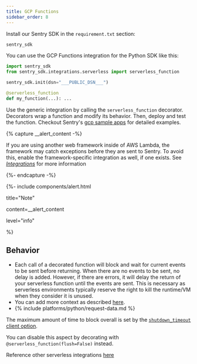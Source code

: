 ```yaml
---
title: GCP Functions
sidebar_order: 8
---
```


Install our Sentry SDK in the `requirement.txt` section:
```python
sentry_sdk
```

You can use the GCP Functions integration for the Python SDK like this:
```python
import sentry_sdk
from sentry_sdk.integrations.serverless import serverless_function

sentry_sdk.init(dsn="___PUBLIC_DSN___")

@serverless_function
def my_function(...): ...
```

Use the generic integration by calling the `serverless_function` decorator. Decorators wrap a function and modify its behavior. Then, deploy and test the function. Checkout Sentry's [gcp sample apps](https://github.com/getsentry/examples/tree/master/gcp-cloud-functions/python) for detailed examples.

{% capture __alert_content -%}

If you are using another web framework inside of AWS Lambda, the framework may catch exceptions before they are sent to Sentry. To avoid this, enable the framework-specific integration as well, if one exists. See [*Integrations*](/platforms/python/#integrations) for more information

{%- endcapture -%}

{%- include components/alert.html

title="Note"

content=__alert_content

level="info"

%}

<!-- TODO-ADD-VERIFICATION-EXAMPLE -->

## Behavior

- Each call of a decorated function will block and wait for current events to be sent before returning. When there are no events to be sent, no delay is added. However, if there are errors, it will delay the return of your serverless function until the events are sent. This is necessary as serverless environments typically reserve the right to kill the runtime/VM when they consider it is unused.
- You can add more context as described [here](/platforms/python#setting-context).
- {% include platforms/python/request-data.md %}

The maximum amount of time to block overall is set by the [`shutdown_timeout` client option](/error-reporting/configuration?platform=python#shutdown-timeout).

You can disable this aspect by decorating with `@serverless_function(flush=False)` instead.


Reference other serverless integrations [here](/serverless/)

